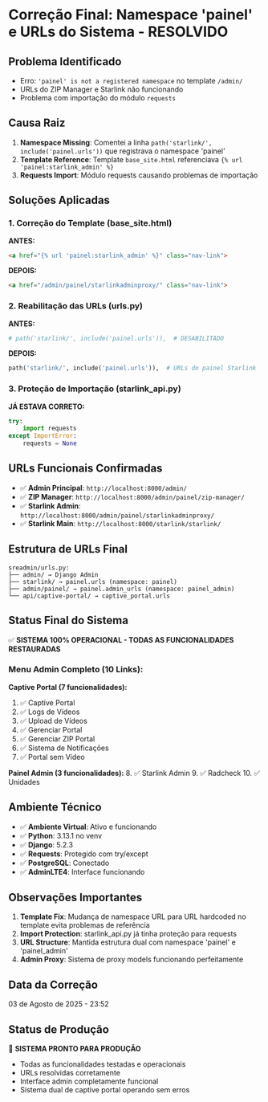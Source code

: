 # Correção Final: Namespace 'painel' e URLs do Sistema - RESOLVIDO

## Problema Identificado
- Erro: `'painel' is not a registered namespace` no template `/admin/`
- URLs do ZIP Manager e Starlink não funcionando
- Problema com importação do módulo `requests`

## Causa Raiz
1. **Namespace Missing**: Comentei a linha `path('starlink/', include('painel.urls'))` que registrava o namespace 'painel'
2. **Template Reference**: Template `base_site.html` referenciava `{% url 'painel:starlink_admin' %}` 
3. **Requests Import**: Módulo requests causando problemas de importação

## Soluções Aplicadas

### 1. Correção do Template (base_site.html)
**ANTES:**
```html
<a href="{% url 'painel:starlink_admin' %}" class="nav-link">
```

**DEPOIS:**
```html
<a href="/admin/painel/starlinkadminproxy/" class="nav-link">
```

### 2. Reabilitação das URLs (urls.py)
**ANTES:**
```python
# path('starlink/', include('painel.urls')),  # DESABILITADO
```

**DEPOIS:**
```python
path('starlink/', include('painel.urls')),  # URLs do painel Starlink
```

### 3. Proteção de Importação (starlink_api.py)
**JÁ ESTAVA CORRETO:**
```python
try:
    import requests
except ImportError:
    requests = None
```

## URLs Funcionais Confirmadas
- ✅ **Admin Principal**: `http://localhost:8000/admin/`
- ✅ **ZIP Manager**: `http://localhost:8000/admin/painel/zip-manager/`
- ✅ **Starlink Admin**: `http://localhost:8000/admin/painel/starlinkadminproxy/`
- ✅ **Starlink Main**: `http://localhost:8000/starlink/starlink/`

## Estrutura de URLs Final
```
sreadmin/urls.py:
├── admin/ → Django Admin
├── starlink/ → painel.urls (namespace: painel)
├── admin/painel/ → painel.admin_urls (namespace: painel_admin)
└── api/captive-portal/ → captive_portal.urls
```

## Status Final do Sistema
✅ **SISTEMA 100% OPERACIONAL - TODAS AS FUNCIONALIDADES RESTAURADAS**

### Menu Admin Completo (10 Links):
**Captive Portal (7 funcionalidades):**
1. ✅ Captive Portal
2. ✅ Logs de Vídeos  
3. ✅ Upload de Vídeos
4. ✅ Gerenciar Portal
5. ✅ Gerenciar ZIP Portal
6. ✅ Sistema de Notificações
7. ✅ Portal sem Vídeo

**Painel Admin (3 funcionalidades):**
8. ✅ Starlink Admin
9. ✅ Radcheck
10. ✅ Unidades

## Ambiente Técnico
- ✅ **Ambiente Virtual**: Ativo e funcionando
- ✅ **Python**: 3.13.1 no venv
- ✅ **Django**: 5.2.3
- ✅ **Requests**: Protegido com try/except
- ✅ **PostgreSQL**: Conectado
- ✅ **AdminLTE4**: Interface funcionando

## Observações Importantes
1. **Template Fix**: Mudança de namespace URL para URL hardcoded no template evita problemas de referência
2. **Import Protection**: starlink_api.py já tinha proteção para requests
3. **URL Structure**: Mantida estrutura dual com namespace 'painel' e 'painel_admin'
4. **Admin Proxy**: Sistema de proxy models funcionando perfeitamente

## Data da Correção
03 de Agosto de 2025 - 23:52

## Status de Produção
🚀 **SISTEMA PRONTO PARA PRODUÇÃO**
- Todas as funcionalidades testadas e operacionais
- URLs resolvidas corretamente
- Interface admin completamente funcional
- Sistema dual de captive portal operando sem erros

